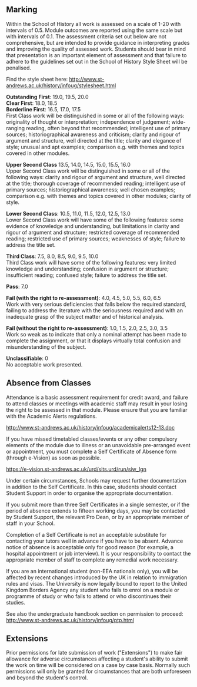 ## Marking

Within the School of History all work is assessed on a scale of 1-20 with intervals of 0.5. Module outcomes are reported using the same scale but with intervals of 0.1. The assessment criteria set out below are not comprehensive, but are intended to provide guidance in interpreting grades and improving the quality of assessed work. Students should bear in mind that presentation is an important element of assessment and that failure to adhere to the guidelines set out in the School of History Style Sheet will be penalised.

Find the style sheet here:
http://www.st-andrews.ac.uk/history/infoug/stylesheet.html

**Outstanding First**: 19.0, 19.5, 20.0  
**Clear First**: 18.0, 18.5  
**Borderline First**: 16.5, 17.0, 17.5  
First Class work will be distinguished in some or all of the following ways: originality of thought or interpretation; independence of judgement; wide-ranging reading, often beyond that recommended; intelligent use of primary sources; historiographical awareness and criticism; clarity and rigour of argument and structure, well directed at the title; clarity and elegance of style; unusual and apt examples; comparison e.g. with themes and topics covered in other modules.  

**Upper Second Class** 13.5, 14.0, 14.5, 15.0, 15.5, 16.0   
Upper Second Class work will be distinguished in some or all of the following ways: clarity and rigour of argument and structure, well directed at the title; thorough coverage of recommended reading; intelligent use of primary sources; historiographical awareness; well chosen examples; comparison e.g. with themes and topics covered in other modules; clarity of style.  

**Lower Second Class**: 10.5, 11.0, 11.5, 12.0, 12.5, 13.0    
Lower Second Class work will have some of the following features: some evidence of knowledge and understanding, but limitations in clarity and rigour of argument and structure; restricted coverage of recommended reading; restricted use of primary sources; weaknesses of style; failure to address the title set.  

**Third Class**: 7.5, 8.0, 8.5, 9.0, 9.5, 10.0  
Third Class work will have some of the following features: very limited knowledge and understanding; confusion in argument or structure; insufficient reading; confused style; failure to address the title set.  

**Pass**: 7.0  

**Fail (with the right to re-assessment)**: 4.0, 4.5, 5.0, 5.5, 6.0, 6.5  
Work with very serious deficiencies that falls below the required standard, failing to address the literature with the seriousness required and with an inadequate grasp of the subject matter and of historical analysis.   

**Fail (without the right to re-assessment)**: 1.0, 1.5, 2.0, 2.5, 3.0, 3.5   
Work so weak as to indicate that only a nominal attempt has been made to complete the assignment, or that it displays virtually total confusion and misunderstanding of the subject.  

**Unclassifiable**: 0  
No acceptable work presented.   

## Absence from Classes

Attendance is a basic assessment requirement for credit award, and failure to attend classes or meetings with academic staff may result in your losing the right to be assessed in that module. Please ensure that you are familiar with the Academic Alerts regulations.

http://www.st-andrews.ac.uk/history/infoug/academicalerts12-13.doc

If you have missed timetabled classes/events or any other compulsory elements of the module due to illness or an unavoidable pre-arranged event or appointment, you must complete a Self Certificate of Absence form (through e-Vision) as soon as possible.

https://e-vision.st-andrews.ac.uk/urd/sits.urd/run/siw_lgn

Under certain circumstances, Schools may request further documentation in addition to the Self Certificate.  In this case, students should contact Student Support in order to organise the appropriate documentation.

If you submit more than three Self Certificates in a single semester, or if the period of absence extends to fifteen working days, you may be contacted by Student Support, the relevant Pro Dean, or by an appropriate member of staff in your School.

Completion of a Self Certificate is not an acceptable substitute for contacting your tutors well in advance if you have to be absent. Advance notice of absence is acceptable only for good reason (for example, a hospital appointment or job interview).   It is your responsibility to contact the appropriate member of staff to complete any remedial work necessary.

If you are an international student (non-EEA nationals only), you will be affected by recent changes introduced by the UK in relation to immigration rules and visas.  The University is now legally bound to report to the United Kingdom Borders Agency any student who fails to enrol on a module or programme of study or who fails to attend or who discontinues their studies.

See also the undergraduate handbook section on permission to proceed:
http://www.st-andrews.ac.uk/history/infoug/ptp.html

## Extensions

Prior permissions for late submission of work ("Extensions") to make fair allowance for adverse circumstances affecting a student's ability to submit the work on time will be considered on a case by case basis. Normally such permissions will only be granted for circumstances that are both unforeseen and beyond the student's control.
